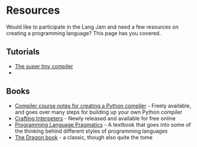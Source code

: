 # Resources

Would like to participate in the Lang Jam and need a few resources on creating a programming language? This page has you covered.

## Tutorials

* [The super tiny compiler](https://github.com/thejameskyle/the-super-tiny-compiler/blob/master/the-super-tiny-compiler.js)
* 

## Books

* [Compiler course notes for creating a Python compiler](http://ecee.colorado.edu/ecen4553/fall12/notes.pdf) - Freely available, and goes over many steps for building up your own Python compiler
* [Crafting Interpeters](http://craftinginterpreters.com/introduction.html) - Newly released and available for free online
* [Programming Language Pragmatics](https://www.elsevier.com/books/programming-language-pragmatics/scott/978-0-12-410409-9) - A textbook that goes into some of the thinking behind different styles of programming languages
* [The Dragon book](https://en.wikipedia.org/wiki/Compilers:_Principles,_Techniques,_and_Tools) - a classic, though also quite the tome
